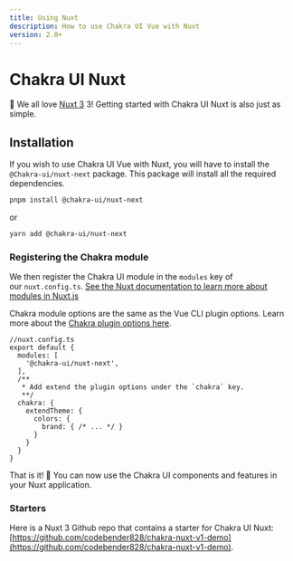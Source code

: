 ```yaml
---
title: Using Nuxt
description: How to use Chakra UI Vue with Nuxt
version: 2.0+
---
```

# Chakra UI Nuxt

💚 We all love [Nuxt 3](https://nuxt.com/) 3! Getting started with Chakra UI Nuxt is also just as simple.

## Installation

If you wish to use Chakra UI Vue with Nuxt, you will have to install the `@Chakra-ui/nuxt-next` package. This package will install all the required dependencies.

```bash
pnpm install @chakra-ui/nuxt-next
```

or

```bash
yarn add @chakra-ui/nuxt-next
```

### Registering the Chakra module

We then register the Chakra UI module in the `modules` key of our `nuxt.config.ts`. [See the Nuxt documentation to learn more about modules in Nuxt.js](https://nuxt.com/docs/api/configuration/nuxt-config#modules)

Chakra module options are the same as the Vue CLI plugin options. Learn more about the [Chakra plugin options here](./plugin-options).

```tsx
//nuxt.config.ts
export default {
  modules: [
    '@chakra-ui/nuxt-next',
  ],
  /**
   * Add extend the plugin options under the `chakra` key.
   **/
  chakra: {
    extendTheme: {
      colors: {
        brand: { /* ... */ }
      }
    }
  }
}
```

That is it! 🚀
You can now use the Chakra UI components and features in your Nuxt application. 

### Starters

Here is a Nuxt 3 Github repo that contains a starter for Chakra UI Nuxt: [https://github.com/codebender828/chakra-nuxt-v1-demo](https://github.com/codebender828/chakra-nuxt-v1-demo).